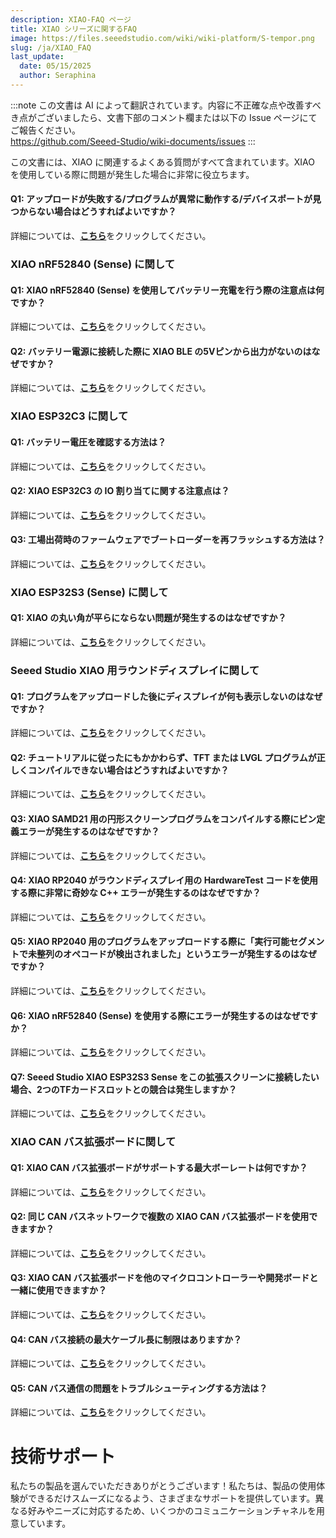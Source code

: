 ```yaml
---
description: XIAO-FAQ ページ
title: XIAO シリーズに関するFAQ
image: https://files.seeedstudio.com/wiki/wiki-platform/S-tempor.png
slug: /ja/XIAO_FAQ
last_update:
  date: 05/15/2025
  author: Seraphina
---
```

:::note
この文書は AI によって翻訳されています。内容に不正確な点や改善すべき点がございましたら、文書下部のコメント欄または以下の Issue ページにてご報告ください。  
https://github.com/Seeed-Studio/wiki-documents/issues
:::

この文書には、XIAO に関連するよくある質問がすべて含まれています。XIAO を使用している際に問題が発生した場合に非常に役立ちます。

#### Q1: アップロードが失敗する/プログラムが異常に動作する/デバイスポートが見つからない場合はどうすればよいですか？

詳細については、[**こちら**](/ja/noport_upload_fails)をクリックしてください。

### XIAO nRF52840 (Sense) に関して

#### Q1: XIAO nRF52840 (Sense) を使用してバッテリー充電を行う際の注意点は何ですか？

詳細については、[**こちら**](/ja/battery_charging_considerations)をクリックしてください。

#### Q2: バッテリー電源に接続した際に XIAO BLE の5Vピンから出力がないのはなぜですか？

詳細については、[**こちら**](/ja/bat_5vNo_OUTPUT)をクリックしてください。

### XIAO ESP32C3 に関して

#### Q1: バッテリー電圧を確認する方法は？

詳細については、[**こちら**](/ja/check_battery_voltage)をクリックしてください。

#### Q2: XIAO ESP32C3 の IO 割り当てに関する注意点は？

詳細については、[**こちら**](/ja/exp32c3_d9_d6_d8)をクリックしてください。

#### Q3: 工場出荷時のファームウェアでブートローダーを再フラッシュする方法は？

詳細については、[**こちら**](/ja/reflash_the_bootloader)をクリックしてください。

### XIAO ESP32S3 (Sense) に関して

#### Q1: XIAO の丸い角が平らにならない問題が発生するのはなぜですか？

詳細については、[**こちら**](/ja/not_being_flush)をクリックしてください。

### Seeed Studio XIAO 用ラウンドディスプレイに関して

#### Q1: プログラムをアップロードした後にディスプレイが何も表示しないのはなぜですか？

詳細については、[**こちら**](/ja/DO_NOT_display)をクリックしてください。

#### Q2: チュートリアルに従ったにもかかわらず、TFT または LVGL プログラムが正しくコンパイルできない場合はどうすればよいですか？

詳細については、[**こちら**](/ja/TFT_or_LVGL_program)をクリックしてください。

#### Q3: XIAO SAMD21 用の円形スクリーンプログラムをコンパイルする際にピン定義エラーが発生するのはなぜですか？

詳細については、[**こちら**](/ja/pin_definition_error)をクリックしてください。

#### Q4: XIAO RP2040 がラウンドディスプレイ用の HardwareTest コードを使用する際に非常に奇妙な C++ エラーが発生するのはなぜですか？

詳細については、[**こちら**](/ja/error_when_using_the_code)をクリックしてください。

#### Q5: XIAO RP2040 用のプログラムをアップロードする際に「実行可能セグメントで未整列のオペコードが検出されました」というエラーが発生するのはなぜですか？

詳細については、[**こちら**](/ja/uploading_while_an_error-rp2040)をクリックしてください。

#### Q6: XIAO nRF52840 (Sense) を使用する際にエラーが発生するのはなぜですか？

詳細については、[**こちら**](/ja/error_when_use_XIAOnRF52840)をクリックしてください。

#### Q7: Seeed Studio XIAO ESP32S3 Sense をこの拡張スクリーンに接続したい場合、2つのTFカードスロットとの競合は発生しますか？

詳細については、[**こちら**](/ja/two_TF_card)をクリックしてください。

### XIAO CAN バス拡張ボードに関して

#### Q1: XIAO CAN バス拡張ボードがサポートする最大ボーレートは何ですか？

詳細については、[**こちら**](/ja/the_maximum_baud_rate)をクリックしてください。

#### Q2: 同じ CAN バスネットワークで複数の XIAO CAN バス拡張ボードを使用できますか？

詳細については、[**こちら**](/ja/multiple_in_the_same_CAN)をクリックしてください。

#### Q3: XIAO CAN バス拡張ボードを他のマイクロコントローラーや開発ボードと一緒に使用できますか？

詳細については、[**こちら**](/ja/in_other_microcontrollers_or_development_boards)をクリックしてください。

#### Q4: CAN バス接続の最大ケーブル長に制限はありますか？

詳細については、[**こちら**](/ja/limitations_on_the_maximum_cable_length)をクリックしてください。

#### Q5: CAN バス通信の問題をトラブルシューティングする方法は？

詳細については、[**こちら**](/ja/troubleshoot_CAN_communication_issues)をクリックしてください。

# 技術サポート

私たちの製品を選んでいただきありがとうございます！私たちは、製品の使用体験ができるだけスムーズになるよう、さまざまなサポートを提供しています。異なる好みやニーズに対応するため、いくつかのコミュニケーションチャネルを用意しています。

<div class="button_tech_support_container">
<a href="https://forum.seeedstudio.com/" class="button_forum"></a>
<a href="https://www.seeedstudio.com/contacts" class="button_email"></a>
</div>

<div class="button_tech_support_container">
<a href="https://discord.gg/eWkprNDMU7" class="button_discord"></a>
<a href="https://github.com/Seeed-Studio/wiki-documents/discussions/69" class="button_discussion"></a>
</div>